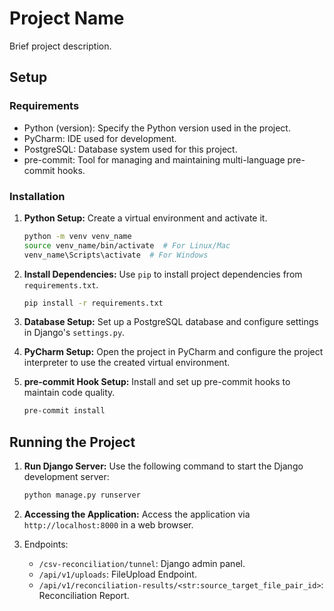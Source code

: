 # Project Name

Brief project description.

## Setup

### Requirements

- Python (version): Specify the Python version used in the project.
- PyCharm: IDE used for development.
- PostgreSQL: Database system used for this project.
- pre-commit: Tool for managing and maintaining multi-language pre-commit hooks.

### Installation

1. **Python Setup:** Create a virtual environment and activate it.

    ```bash
    python -m venv venv_name
    source venv_name/bin/activate  # For Linux/Mac
    venv_name\Scripts\activate  # For Windows
    ```

2. **Install Dependencies:** Use `pip` to install project dependencies from `requirements.txt`.

    ```bash
    pip install -r requirements.txt
    ```

3. **Database Setup:** Set up a PostgreSQL database and configure settings in Django's `settings.py`.

4. **PyCharm Setup:** Open the project in PyCharm and configure the project interpreter to use the created virtual environment.

5. **pre-commit Hook Setup:** Install and set up pre-commit hooks to maintain code quality.

    ```bash
    pre-commit install
    ```

## Running the Project

1. **Run Django Server:** Use the following command to start the Django development server:

    ```bash
    python manage.py runserver
    ```

2. **Accessing the Application:** Access the application via `http://localhost:8000` in a web browser.

3. Endpoints:

    - `/csv-reconciliation/tunnel`: Django admin panel.
    - `/api/v1/uploads`: FileUpload Endpoint.
    - `/api/v1/reconciliation-results/<str:source_target_file_pair_id>`: Reconciliation Report.
